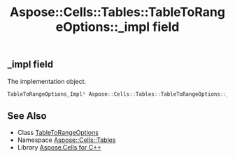 ﻿---
title: Aspose::Cells::Tables::TableToRangeOptions::_impl field
linktitle: _impl
second_title: Aspose.Cells for C++ API Reference
description: 'Aspose::Cells::Tables::TableToRangeOptions::_impl field. The implementation object in C++.'
type: docs
weight: 800
url: /cpp/aspose.cells.tables/tabletorangeoptions/_impl/
---
## _impl field


The implementation object.

```cpp
TableToRangeOptions_Impl* Aspose::Cells::Tables::TableToRangeOptions::_impl
```

## See Also

* Class [TableToRangeOptions](../)
* Namespace [Aspose::Cells::Tables](../../)
* Library [Aspose.Cells for C++](../../../)
